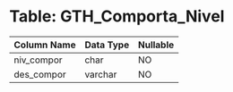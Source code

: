 # Table: GTH_Comporta_Nivel

| Column Name | Data Type | Nullable |
|-------------|-----------|----------|
| niv_compor | char | NO |
| des_compor | varchar | NO |
